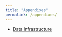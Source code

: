 ```yaml
---
title: "Appendixes"
permalink: /appendixes/
---
```


- [Data Infrastructure](https://spottedd-spotify.github.io/data-infrastructure/)
